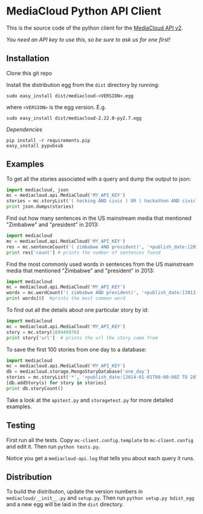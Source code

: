 MediaCloud Python API Client
============================

This is the source code of the python client for the [MediaCloud API v2](https://github.com/berkmancenter/mediacloud/blob/master/doc/api_2_0_spec/api_2_0_spec.md).

*You need an API key to use this, so be sure to ask us for one first!*

Installation
------------

Clone this git repo

Install the distribution egg from the ```dist``` directory by running:

```
sudo easy_install dist/mediacloud-<VERSION>.egg
```
where `<VERSION>` is the egg version. E.g.

```
sudo easy_install dist/mediacloud-2.22.0-py2.7.egg
```

*Dependencies*

```
pip install -r requirements.pip
easy_install pypubsub
```

Examples
--------

To get all the stories associated with a query and dump the output to json:
```python
import mediacloud, json
mc = mediacloud.api.MediaCloud('MY_API_KEY')
stories = mc.storyList('( hacking AND civic ) OR ( hackathon AND civic)', '+publish_date:[2013-01-01T00:00:00Z TO 2014-04-19T00:00:00Z] AND +media_sets_id:1')
print json.dumps(stories)
```

Find out how many sentences in the US mainstream media that mentioned "Zimbabwe" and "president" in 2013:
```python
import mediacloud
mc = mediacloud.api.MediaCloud('MY_API_KEY')
res = mc.sentenceCount('( zimbabwe AND president)', '+publish_date:[2013-01-01T00:00:00Z TO 2013-12-31T00:00:00Z] AND +media_sets_id:1')
print res['count'] # prints the number of sentences found
```

Find the most commonly used words in sentences from the US mainstream media that mentioned "Zimbabwe" and "president" in 2013:
```python
import mediacloud
mc = mediacloud.api.MediaCloud('MY_API_KEY')
words = mc.wordCount('( zimbabwe AND president)', '+publish_date:[2013-01-01T00:00:00Z TO 2013-12-31T00:00:00Z] AND +media_sets_id:1')
print words[0]  #prints the most common word
```

To find out all the details about one particular story by id:
```python
import mediacloud
mc = mediacloud.api.MediaCloud('MY_API_KEY')
story = mc.story(169440976)
print story['url']  # prints the url the story came from
```

To save the first 100 stories from one day to a database:
```python
import mediacloud
mc = mediacloud.api.MediaCloud('MY_API_KEY')
db = mediacloud.storage.MongoStoryDatabase('one_day')
stories = mc.storyList('*', '+publish_date:[2014-01-01T00:00:00Z TO 2014-01-01T23:59:59Z]',0,100)
[db.addStory(s) for story in stories]
print db.storyCount()
```

Take a look at the `apitest.py` and `storagetest.py` for more detailed examples.

Testing
-------

First run all the tests.  Copy `mc-client.config.template` to `mc-client.config` and edit it.
Then run `python tests.py`.

Notice you get a `mediacloud-api.log` that tells you about each query it runs.

Distribution
------------

To build the distributon, update the version numbers in `mediacloud/__init__.py` and `setup.py`.
Then run `python setup.py bdist_egg` and a new egg will be laid in the `dist` directory.
